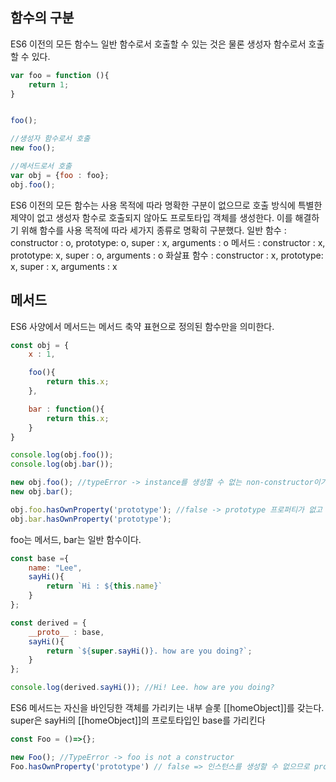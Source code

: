 ## 함수의 구분
ES6 이전의 모든 함수느 일반 함수로서 호출할 수 있는 것은 물론 생성자 함수로서 호출할 수 있다. 
```javascript
var foo = function (){
    return 1;
}


foo();

//생성자 함수로서 호출
new foo();

//메서드로서 호출
var obj = {foo : foo};
obj.foo();
```

ES6 이전의 모든 함수는 사용 목적에 따라 명확한 구분이 없으므로 호출 방식에 특별한 제약이 없고 생성자 함수로 호출되지 않아도 프로토타입 객체를 생성한다. 이를 해결하기 위해 함수를 사용 목적에 따라 세가지 종류로 명확히 구분했다. 
일반 함수 : constructor : o, prototype: o, super : x, arguments : o
메서드 : constructor : x, prototype: x, super : o, arguments : o
화살표 함수 : constructor : x, prototype: x, super : x, arguments : x

## 메서드
ES6 사양에서 메서드는 메서드 축약 표현으로 정의된 함수만을 의미한다. 

```javascript
const obj = {
    x : 1,

    foo(){
        return this.x;
    },

    bar : function(){
        return this.x;
    }
}

console.log(obj.foo());
console.log(obj.bar());

new obj.foo(); //typeError -> instance를 생성할 수 없는 non-constructor이기 때문
new obj.bar();

obj.foo.hasOwnProperty('prototype'); //false -> prototype 프로퍼티가 없고 프로토 타입도 생성안함
obj.bar.hasOwnProperty('prototype');
```
foo는 메서드, bar는 일반 함수이다. 

```javascript
const base ={
    name: "Lee",
    sayHi(){
        return `Hi : ${this.name}`
    }
};

const derived = {
    __proto__ : base,
    sayHi(){
        return `${super.sayHi()}. how are you doing?`;
    }
};

console.log(derived.sayHi()); //Hi! Lee. how are you doing?
```
ES6 메서드는 자신을 바인딩한 객체를 가리키는 내부 슬롯 [[homeObject]]를 갖는다. 
super은 sayHi의 [[homeObject]]의 프로토타입인 base를 가리킨다 

```javascript
const Foo = ()=>{};

new Foo(); //TypeError -> foo is not a constructor
Foo.hasOwnProperty('prototype') // false => 인스턴스를 생성할 수 없으므로 prototype프로퍼티가 없고 프로토타입도 생성하지 않는다. 
```
